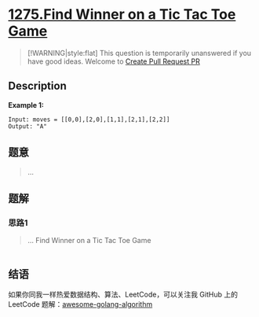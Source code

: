 # [1275.Find Winner on a Tic Tac Toe Game][title]

> [!WARNING|style:flat]
> This question is temporarily unanswered if you have good ideas. Welcome to [Create Pull Request PR](https://github.com/kylesliu/awesome-golang-algorithm)

## Description

**Example 1:**

```
Input: moves = [[0,0],[2,0],[1,1],[2,1],[2,2]]
Output: "A"
```

## 题意
> ...

## 题解

### 思路1
> ...
Find Winner on a Tic Tac Toe Game
```go
```


## 结语

如果你同我一样热爱数据结构、算法、LeetCode，可以关注我 GitHub 上的 LeetCode 题解：[awesome-golang-algorithm][me]

[title]: https://leetcode.com/problems/find-winner-on-a-tic-tac-toe-game/
[me]: https://github.com/kylesliu/awesome-golang-algorithm
